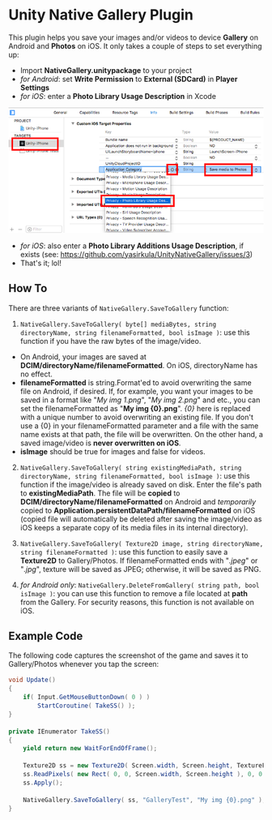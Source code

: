 # Unity Native Gallery Plugin
This plugin helps you save your images and/or videos to device **Gallery** on Android and **Photos** on iOS. It only takes a couple of steps to set everything up:

- Import **NativeGallery.unitypackage** to your project
- *for Android*: set **Write Permission** to **External (SDCard)** in **Player Settings**
- *for iOS*: enter a **Photo Library Usage Description** in Xcode

![PhotoLibraryUsageDescription](iOSPhotoLibraryPermission.png)

- *for iOS*: also enter a **Photo Library Additions Usage Description**, if exists (see: https://github.com/yasirkula/UnityNativeGallery/issues/3)
- That's it; lol!

## How To
There are three variants of `NativeGallery.SaveToGallery` function:
1. `NativeGallery.SaveToGallery( byte[] mediaBytes, string directoryName, string filenameFormatted, bool isImage )`: use this function if you have the raw bytes of the image/video. 
- On Android, your images are saved at **DCIM/directoryName/filenameFormatted**. On iOS, directoryName has no effect. 
- **filenameFormatted** is string.Format'ed to avoid overwriting the same file on Android, if desired. If, for example, you want your images to be saved in a format like "*My img 1.png*", "*My img 2.png*" and etc., you can set the filenameFormatted as "**My img {0}.png**". *{0}* here is replaced with a unique number to avoid overwriting an existing file. If you don't use a {0} in your filenameFormatted parameter and a file with the same name exists at that path, the file will be overwritten. On the other hand, a saved image/video is **never overwritten on iOS**. 
- **isImage** should be true for images and false for videos.

2. `NativeGallery.SaveToGallery( string existingMediaPath, string directoryName, string filenameFormatted, bool isImage )`: use this function if the image/video is already saved on disk. Enter the file's path to **existingMediaPath**. The file will be **copied** to **DCIM/directoryName/filenameFormatted** on Android and *temporarily* copied to **Application.persistentDataPath/filenameFormatted** on iOS (copied file will automatically be deleted after saving the image/video as iOS keeps a separate copy of its media files in its internal directory).

3. `NativeGallery.SaveToGallery( Texture2D image, string directoryName, string filenameFormatted )`: use this function to easily save a **Texture2D** to Gallery/Photos. If filenameFormatted ends with "*.jpeg*" or "*.jpg*", texture will be saved as JPEG; otherwise, it will be saved as PNG.

4. *for Android only*: `NativeGallery.DeleteFromGallery( string path, bool isImage )`: you can use this function to remove a file located at **path** from the Gallery. For security reasons, this function is not available on iOS.

## Example Code
The following code captures the screenshot of the game and saves it to Gallery/Photos whenever you tap the screen:
```csharp
void Update()
{
	if( Input.GetMouseButtonDown( 0 ) )
		StartCoroutine( TakeSS() );
}
	
private IEnumerator TakeSS()
{
	yield return new WaitForEndOfFrame();

	Texture2D ss = new Texture2D( Screen.width, Screen.height, TextureFormat.RGB24, false );
	ss.ReadPixels( new Rect( 0, 0, Screen.width, Screen.height ), 0, 0 );
	ss.Apply();

	NativeGallery.SaveToGallery( ss, "GalleryTest", "My img {0}.png" );
}
```

